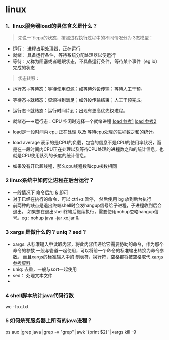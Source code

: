 # linux
### 1、linux服务器load的具体含义是什么？
> 先说一下cpu的状态，按照进程执行过程中的不同情况分为 3态模型：
* 运行： 进程占用处理器，正在运行
* 就绪： 具备运行条件，等待系统分配处理器以便运行
* 等待：又称为阻塞或者睡眠状态，不具备运行条件，等待某个事件（eg io）完成的状态
  
>状态转移：
* 运行态→等待态：等待使用资源；如等待外设传输；等待人工干预。
* 等待态→就绪态：资源得到满足；如外设传输结束；人工干预完成。
* 运行态→就绪态：运行时间片到；出现有更高优先权进程。
* 就绪态—→运行态：CPU 空闲时选择一个就绪进程
[load 参考1](https://www.cnblogs.com/nandi001/p/11643414.html)
[load 参考2](https://blog.csdn.net/Qgwperfect/article/details/108521790)

* load是一段时间内 cpu 正在处理 以及 等待cpu处理的进程数之和的统计。
* load average 表示的是CPU的负载，包含的信息不是CPU的使用率状况，而是在一段时间内CPU正在处理以及等待CPU处理的进程数之和的统计信息，也就是CPU使用队列的长度的统计信息。
* 如果没有开启超线程，那么cpu线程数和cpu核数相同

### 2 linux系统中如何让进程在后台运行？
* 一般情况下 命令后加 & 即可
* 对于已经在执行的命令，可以 ctrl+z 暂停， 然后使用 bg 放到后台执行
* 前两种的缺点是退出终端shell时会发hangup信号给子进程，子进程收到后会退出。
如果想在退出shell终端后继续执行，需要使用nohup忽略hangup信号。eg : nohup java -jar xx.jar &

### 3 xargs 是做什么的？uniq？sed？
* xargs: 从标准输入中读取内容，将此内容传递给它需要协助的命令，作为那个命令的参数
一般与管道一起使用，可以将前一个命令的标准输出转换为命令参数。 而且xargs的标准输入中的 制表符，换行符，空格都将被空格取代
[xargs参考资料](http://c.biancheng.net/linux/xargs.html)
* uniq: 去重，一般与sort一起使用
* sed： 处理文本文件
* 
### 4 shell脚本统计java代码行数  
wc -l xx.txt

### 5 如何杀死服务器上所有的java进程？ 
ps aux |grep java |grep -v "grep" |awk '{print $2}' |xargs kill -9
